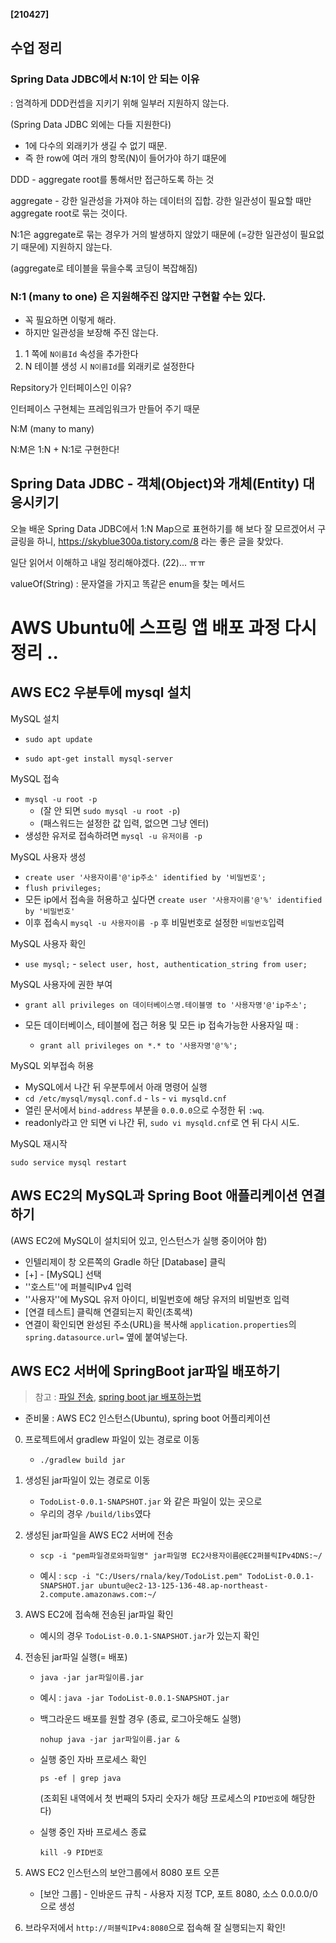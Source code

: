 **[210427]**







## 수업 정리

### Spring Data JDBC에서 N:1이 안 되는 이유

: 엄격하게 DDD컨셉을 지키기 위해 일부러 지원하지 않는다.

(Spring Data JDBC 외에는 다들 지원한다)

- 1에 다수의 외래키가 생길 수 없기 때문.
-  즉 한 row에 여러 개의 항목(N)이 들어가야 하기 떄문에

DDD - aggregate root를 통해서만 접근하도록 하는 것

aggregate - 강한 일관성을 가져야 하는 데이터의 집합. 강한 일관성이 필요할 때만 aggregate root로 묶는 것이다.

N:1은 aggregate로 묶는 경우가 거의 발생하지 않았기 때문에 (=강한 일관성이 필요없기 때문에) 지원하지 않는다.

(aggregate로 테이블을 묶을수록 코딩이 복잡해짐)

### N:1 (many to one) 은 지원해주진 않지만 구현할 수는 있다.

- 꼭 필요하면 이렇게 해라.
- 하지만 일관성을 보장해 주진 않는다.

1. 1 쪽에 `N이름Id` 속성을 추가한다
2. N 테이블 생성 시 `N이름Id`를 외래키로 설정한다

Repsitory가 인터페이스인 이유?

인터페이스 구현체는 프레임워크가 만들어 주기 때문

N:M (many to many)

N:M은 1:N + N:1로 구현한다!



## Spring Data JDBC - 객체(Object)와 개체(Entity) 대응시키기

오늘 배운 Spring Data JDBC에서 1:N Map으로 표현하기를 해 보다 잘 모르겠어서 구글링을 하니, https://skyblue300a.tistory.com/8 라는 좋은 글을 찾았다.

일단 읽어서 이해하고 내일 정리해야겠다. (22)... ㅠㅠ





valueOf(String) : 문자열을 가지고 똑같은 enum을 찾는 메서드



# AWS Ubuntu에 스프링 앱 배포 과정 다시 정리 ..

## AWS EC2 우분투에 mysql 설치

MySQL 설치

- `sudo apt update`

- `sudo apt-get install mysql-server`

MySQL 접속

- `mysql -u root -p`
  - (잘 안 되면 `sudo mysql -u root -p`)
  - (패스워드는 설정한 값 입력, 없으면 그냥 엔터)
- 생성한 유저로 접속하려면 `mysql -u 유저이름 -p`

MySQL 사용자 생성

- `create user '사용자이름'@'ip주소' identified by '비밀번호';`
- `flush privileges;`
- 모든 ip에서 접속을 허용하고 싶다면 `create user '사용자이름'@'%' identified by '비밀번호'`
- 이후 접속시 `mysql -u 사용자이름 -p` 후 비밀번호로 설정한 `비밀번호`입력

MySQL 사용자 확인

- `use mysql;` - `select user, host, authentication_string from user;`

MySQL 사용자에 권한 부여

- `grant all privileges on 데이터베이스명.테이블명 to '사용자명'@'ip주소';`

- 모든 데이터베이스, 테이블에 접근 허용 및 모든 ip 접속가능한 사용자일 때 : 

  - `grant all privileges on *.* to '사용자명'@'%';`

MySQL 외부접속 허용

- MySQL에서 나간 뒤 우분투에서 아래 명령어 실행
- `cd /etc/mysql/mysql.conf.d` - `ls` - `vi mysqld.cnf`
- 열린 문서에서 `bind-address` 부분을 `0.0.0.0`으로 수정한 뒤 `:wq`.
- readonly라고 안 되면 vi 나간 뒤, `sudo vi mysqld.cnf`로 연 뒤 다시 시도.

MySQL 재시작

`sudo service mysql restart`

## AWS EC2의 MySQL과 Spring Boot 애플리케이션 연결하기

(AWS EC2에 MySQL이 설치되어 있고, 인스턴스가 실행 중이어야 함)

- 인텔리제이 창 오른쪽의 Gradle 하단 [Database] 클릭
- [+] - [MySQL] 선택
- ''호스트''에 퍼블릭IPv4 입력
- ''사용자''에 MySQL 유저 아이디, 비밀번호에 해당 유저의 비밀번호 입력
- [연결 테스트] 클릭해 연결되는지 확인(초록색)
- 연결이 확인되면 완성된 주소(URL)을 복사해 `application.properties`의 `spring.datasource.url=` 옆에 붙여넣는다.



## AWS EC2 서버에 SpringBoot jar파일 배포하기

> 참고 : [파일 전송](https://ict-nroo.tistory.com/40), [spring boot jar 배포하는법](https://deeplify.dev/back-end/spring/executable-jar#java-application%EC%9D%B4-%EC%8B%A4%ED%96%89-%EC%A4%91%EC%9D%B8%EC%A7%80-%ED%99%95%EC%9D%B8)

- 준비물 : AWS EC2 인스턴스(Ubuntu), spring boot 어플리케이션

0. 프로젝트에서 gradlew 파일이 있는 경로로 이동

   - `./gradlew build jar`

1. 생성된 jar파일이 있는 경로로 이동

   - `TodoList-0.0.1-SNAPSHOT.jar` 와 같은 파일이 있는 곳으로
   - 우리의 경우 `/build/libs`였다

2. 생성된 jar파일을 AWS EC2 서버에 전송

   - `scp -i "pem파일경로와파일명" jar파일명 EC2사용자이름@EC2퍼블릭IPv4DNS:~/`

   - 예시 : `scp -i "C:/Users/rnala/key/TodoList.pem" TodoList-0.0.1-SNAPSHOT.jar ubuntu@ec2-13-125-136-48.ap-northeast-2.compute.amazonaws.com:~/`

3. AWS EC2에 접속해 전송된 jar파일 확인

   - 예시의 경우 `TodoList-0.0.1-SNAPSHOT.jar`가 있는지 확인

4. 전송된 jar파일 실행(= 배포)

   - `java -jar jar파일이름.jar`

   - 예시 : `java -jar TodoList-0.0.1-SNAPSHOT.jar`

   - 백그라운드 배포를 원할 경우 (종료, 로그아웃해도 실행)

     `nohup java -jar jar파일이름.jar &`

   - 실행 중인 자바 프로세스 확인

     `ps -ef | grep java` 

     (조회된 내역에서 첫 번째의 5자리 숫자가 해당 프로세스의 `PID번호`에 해당한다)

   - 실행 중인 자바 프로세스 종료

     `kill -9 PID번호`

5. AWS EC2 인스턴스의 보안그룹에서 8080 포트 오픈

   - [보안 그룹] - 인바운드 규칙 - 사용자 지정 TCP, 포트 8080, 소스 0.0.0.0/0 으로 생성

6. 브라우저에서 `http://퍼블릭IPv4:8080`으로 접속해 잘 실행되는지 확인!



